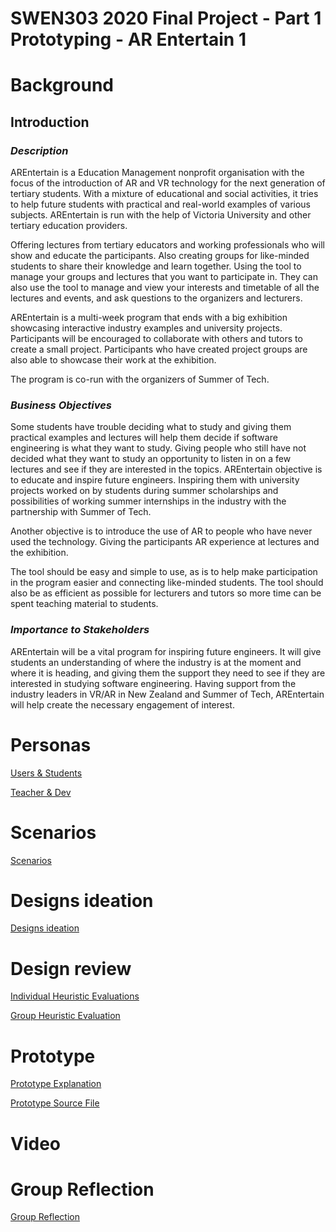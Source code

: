 # SWEN303 2020 Final Project - Part 1 Prototyping - AR Entertain 1

# Background
## **Introduction**

### _Description_

AREntertain is a Education Management nonprofit organisation with the focus of the introduction of AR and VR technology for the next generation of tertiary students. With a mixture of educational and social activities, it tries to help future students with practical and real-world examples of various subjects. AREntertain is run with the help of Victoria University and other tertiary education providers. 

Offering lectures from tertiary educators and working professionals who will show and educate the participants. Also creating groups for like-minded students to share their knowledge and learn together. Using the tool to manage your groups and lectures that you want to participate in. They can also use the tool to manage and view your interests and timetable of all the lectures and events, and ask questions to the organizers and lecturers.

AREntertain is a multi-week program that ends with a big exhibition showcasing interactive industry examples and university projects. Participants will be encouraged to collaborate with others and tutors to create a small project. Participants who have created project groups are also able to showcase their work at the exhibition.

The program is co-run with the organizers of Summer of Tech.

### _Business Objectives_

Some students have trouble deciding what to study and giving them practical examples and lectures will help them decide if software engineering is what they want to study. Giving people who still have not decided what they want to study an opportunity to listen in on a few lectures and see if they are interested in the topics. AREntertain objective is to educate and inspire future engineers. Inspiring them with university projects worked on by students during summer scholarships and possibilities of working summer internships in the industry with the partnership with Summer of Tech. 

Another objective is to introduce the use of AR to people who have never used the technology. Giving the participants AR experience at lectures and the exhibition.

The tool should be easy and simple to use, as is to help make participation in the program easier and connecting like-minded students. The tool should also be as efficient as possible for lecturers and tutors so more time can be spent teaching material to students.

### _Importance to Stakeholders_

AREntertain will be a vital program for inspiring future engineers. It will give students an understanding of where the industry is at the moment and where it is heading, and giving them the support they need to see if they are interested in studying software engineering. Having support from the industry leaders in VR/AR in New Zealand and Summer of Tech, AREntertain will help create the necessary engagement of interest.

# Personas
[Users & Students](https://gitlab.ecs.vuw.ac.nz/course-work/swen303/2021/project1/t1/argroup1p1/-/blob/master/Personas/Users&Students.md)

[Teacher & Dev](https://gitlab.ecs.vuw.ac.nz/course-work/swen303/2021/project1/t1/argroup1p1/-/blob/master/Personas/Teacher.md)

# Scenarios
[Scenarios](https://gitlab.ecs.vuw.ac.nz/course-work/swen303/2021/project1/t1/argroup1p1/-/blob/master/Scenarios.md)

# Designs ideation
[Designs ideation](https://gitlab.ecs.vuw.ac.nz/course-work/swen303/2021/project1/t1/argroup1p1/-/tree/master/Designs%20ideation)

# Design review
[Individual Heuristic Evaluations](https://gitlab.ecs.vuw.ac.nz/course-work/swen303/2021/project1/t1/argroup1p1/-/tree/master/HeuristicEvaluations)

[Group Heuristic Evaluation](https://gitlab.ecs.vuw.ac.nz/course-work/swen303/2021/project1/t1/argroup1p1/-/tree/master/HeuristicEvaluations/GroupDesignreview)

# Prototype
[Prototype Explanation](https://gitlab.ecs.vuw.ac.nz/course-work/swen303/2021/project1/t1/argroup1p1/-/tree/master/prototype/prototype.md)  

[Prototype Source File](https://gitlab.ecs.vuw.ac.nz/course-work/swen303/2021/project1/t1/argroup1p1/-/tree/master/prototype/GPPrototype.xd)

# Video

# Group Reflection
[Group Reflection](https://gitlab.ecs.vuw.ac.nz/course-work/swen303/2021/project1/t1/argroup1p1/-/blob/master/Group%20Reflection%20-%20Prototype.md)
